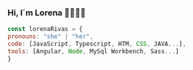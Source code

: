 ### Hi, I´m Lorena 👋👩‍💻✨

```js
const lorenaRivas = { 
pronouns: "she" | "her",
code: [JavaScript, Typescript, HTM, CSS, JAVA...],
tools: [Angular, Node, MySql Workbench, Sass...]
}
```

<!--
**LenRiv/LenRiv** is a ✨ _special_ ✨ repository because its `README.md` (this file) appears on your GitHub profile.

Here are some ideas to get you started:

- 🔭 I’m currently working on ...
- 🌱 I’m currently learning ...
- 👯 I’m looking to collaborate on ...
- 🤔 I’m looking for help with ...
- 💬 Ask me about ...
- 📫 How to reach me: ...
- 😄 Pronouns: ...
- ⚡ Fun fact: ...
-->
